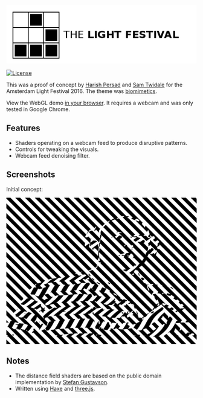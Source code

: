 [![Amsterdam Light Festival Biomimetics](screenshots/amsterdam_light_festival_logo.png?raw=true "Concept Work Logo")](https://tw1ddle.github.io/Amsterdam-Light-Festival-2016/)

[![License](https://img.shields.io/:license-mit-blue.svg?style=flat-square)](https://github.com/Tw1ddle/Amsterdam-Light-Festival-2016/blob/master/LICENSE)

This was a proof of concept by [Harish Persad](https://harishpersad.tumblr.com/) and [Sam Twidale](https://samcodes.co.uk/code/) for the Amsterdam Light Festival 2016. The theme was [biomimetics](https://en.wikipedia.org/wiki/Biomimetics).

View the WebGL demo [in your browser](https://tw1ddle.github.io/Amsterdam-Light-Festival-2016/). It requires a webcam and was only tested in Google Chrome.

## Features ##
* Shaders operating on a webcam feed to produce disruptive patterns.
* Controls for tweaking the visuals.
* Webcam feed denoising filter.

## Screenshots ##

Initial concept:

![Screenshot](screenshots/dazzle_patterns_screenshot_0.gif?raw=true "Dazzle patterns - Amsterdam Light Festival Concept Screenshot 1")

## Notes ##
* The distance field shaders are based on the public domain implementation by [Stefan Gustavson](http://openglinsights.com/).
* Written using [Haxe](https://haxe.org/) and [three.js](https://threejs.org/).